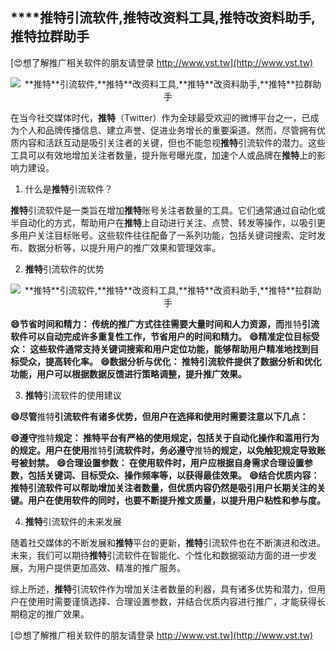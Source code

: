 ## ****推特**引流软件,**推特**改资料工具,**推特**改资料助手,**推特**拉群助手**

[😍想了解推广相关软件的朋友请登录 http://www.vst.tw](http://www.vst.tw)

 <center><img src="https://vst.tw/MP4/tuiguang/png/3.png" alt="**推特**引流软件,**推特**改资料工具,**推特**改资料助手,**推特**拉群助手"></center>

在当今社交媒体时代，**推特**（Twitter）作为全球最受欢迎的微博平台之一，已成为个人和品牌传播信息、建立声誉、促进业务增长的重要渠道。然而，尽管拥有优质内容和活跃互动是吸引关注者的关键，但也不能忽视**推特**引流软件的潜力。这些工具可以有效地增加关注者数量，提升账号曝光度，加速个人或品牌在**推特**上的影响力建设。

1. 什么是**推特**引流软件？

**推特**引流软件是一类旨在增加**推特**账号关注者数量的工具。它们通常通过自动化或半自动化的方式，帮助用户在**推特**上自动进行关注、点赞、转发等操作，以吸引更多用户关注目标账号。这些软件往往配备了一系列功能，包括关键词搜索、定时发布、数据分析等，以提升用户的推广效果和管理效率。

2. **推特**引流软件的优势

 <center><img src="https://vst.tw/MP4/tuiguang/png/8.png" alt="**推特**引流软件,**推特**改资料工具,**推特**改资料助手,**推特**拉群助手"></center>

**😄节省时间和精力： 传统的推广方式往往需要大量时间和人力资源，而**推特**引流软件可以自动完成许多重复性工作，节省用户的时间和精力。**
**😄精准定位目标受众： 这些软件通常支持关键词搜索和用户定位功能，能够帮助用户精准地找到目标受众，提高转化率。**
**😄数据分析与优化： **推特**引流软件提供了数据分析和优化功能，用户可以根据数据反馈进行策略调整，提升推广效果。**

3. **推特**引流软件的使用建议

**😄尽管**推特**引流软件有诸多优势，但用户在选择和使用时需要注意以下几点：**

**😄遵守**推特**规定： **推特**平台有严格的使用规定，包括关于自动化操作和滥用行为的规定。用户在使用**推特**引流软件时，务必遵守**推特**的规定，以免触犯规定导致账号被封禁。**
**😄合理设置参数： 在使用软件时，用户应根据自身需求合理设置参数，包括关键词、目标受众、操作频率等，以获得最佳效果。**
**😄结合优质内容： **推特**引流软件可以帮助增加关注者数量，但优质内容仍然是吸引用户长期关注的关键。用户在使用软件的同时，也要不断提升推文质量，以提升用户粘性和参与度。**

4. **推特**引流软件的未来发展

随着社交媒体的不断发展和**推特**平台的更新，**推特**引流软件也在不断演进和改进。未来，我们可以期待**推特**引流软件在智能化、个性化和数据驱动方面的进一步发展，为用户提供更加高效、精准的推广服务。

综上所述，**推特**引流软件作为增加关注者数量的利器，具有诸多优势和潜力，但用户在使用时需要谨慎选择、合理设置参数，并结合优质内容进行推广，才能获得长期稳定的推广效果。

[😍想了解推广相关软件的朋友请登录 http://www.vst.tw](http://www.vst.tw)



